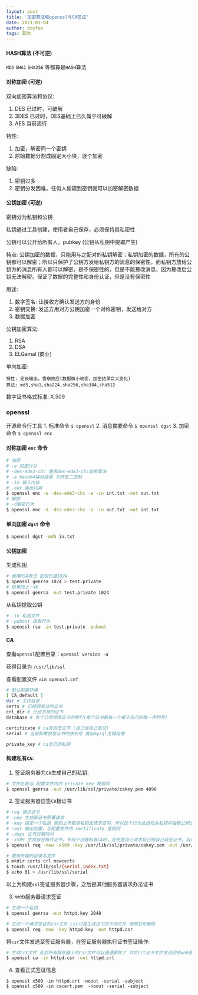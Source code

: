 ```yaml
---
layout: post
title: '加密算法和openssl与CA签证'
date: 2021-01-04
author: boyfoo
tags: 其他
---
```

#### HASH算法 (不可逆)

`MD5` `SHA1` `SHA256` 等都算是`HASH`算法

#### 对称加密 (可逆)

双向加密算法和协议:
1. DES 已过时，可破解
2. 3DES 已过时，DES基础上已久属于可破解
3. AES 当前流行

特性:
1. 加密，解密同一个密钥
2. 原始数据分割成固定大小块，逐个加密

缺陷:
1. 密钥过多
2. 密钥分发困难，任何人偷窥到密钥就可以加密解密数据

#### 公钥加密 (可逆)

密钥分为私钥和公钥

私钥通过工具创建，使用者自己保存，必须保持其私密性

公钥可以公开给所有人，pubkey (公钥从私钥中提取产生)

特点: 公钥加密的数据，只能用与之配对的私钥解密；私钥加密的数据，所有的公钥都可以解密；所以只保护了公钥方发给私钥方的消息的保密性，而私钥方放给公钥方的消息所有人都可以解密，是不保密性的，但是不能篡改消息，因为篡改后公钥无法解密。保证了数据的完整性和身份认证，但是没有保密性

用途:
1. 数字签名: 让接收方确认发送方的身份
2. 密钥交换: 发送方用对方公钥加密一个对称密钥，发送给对方
3. 数据加密

公钥加密算法:
1. RSA
2. DSA
3. ELGamal (商业)


单向加密:

    特性: 定长输出，雪崩效应(数据微小改变，加密结果巨大变化)
    算法: md5,sha1,sha224,sha256,sha384,sha512

数字证书格式标准: X.509


### openssl

开源命令行工具
    1. 标准命令 `$ openssl`
    2. 消息摘要命令 `$ openssl dgst`
    3. 加密命令 `$ openssl enc`

#### 对称加密 `enc` 命令

```bash
# 加密
# -e 加密行为 
# -des-ede3-cbc 使用des-ede3-cbc加密算法
# -a base64编码结果 不然是二进制
# -in 输入内容
# -out 输出内容
$ openssl enc -e -des-ede3-cbc -a -in int.txt -out out.txt
# 解密
# -d解密行为
$ openssl enc -d -des-ede3-cbc -a -in out.txt -out int.txt
```

#### 单向加密 `dgst` 命令

```bash
$ openssl dgst -md5 in.txt
```

#### 公钥加密

生成私钥

```bash
# 使用RSA算法 密钥长度1024
$ openssl genrsa 1024 > test.private
# 结果同上一样
$ openssl genrsa -out test.private 1024
```

从私钥提取公钥

```bash
# -in 私钥文件
# -pubout 提取行为
$ openssl rsa -in test.private -pubout
```

#### CA

查看`openssl`配置目录：`openssl version -a`

获得目录为 `/usr/lib/ssl`

查看配置文件 `vim openssl.cnf`

```bash
# 默认配置环境
[ CA_default ]
dir # 工作目录
certs # 已经颁发过的证书
crl_dir # 已经吊销的证书
database # 各个已经颁发证书的索引(每个证书都有一个属于自己的唯一序列号)

certificate # ca的自签证书 (自己给自己发证)
serial # 当前如果颁发证书的序列号 类似mysql主键自增

private_key # ca自己的私钥
```

#### 构建私有`CA`:

1. 签证服务器为`CA`生成自己的私钥: 

```bash
# 文件名称与 配置文件内的 private_key 要相同
$ openssl genrsa -out /usr/lib/ssl/private/cakey.pem 4096
```

2. 签证服务器自签`CA`根证书

```bash
# req 请求证书
# -new 生成新证书签署请求
# -key 指定一个私钥 原则上不能用私钥去请求证书，所以这个行为会自动从私钥中抽取公钥出来放到请求里 
# -out 输出位置，与配置文件内 certificate 值相同
# -days 证书过期时间
# -x509 生成自签格式证书，专用于创建私有CA时，现在是自己请求自己给自己自签证书，自签就要加-x509
$ openssl req -new -x509 -key /usr/lib/ssl/private/cakey.pem -out /usr/lib/ssl/cacert.pem -days 365

# 提供所需的目录与文件
$ mkdir certs crl newcerts
$ touch /usr/lib/ssl/{serial,index.txt}
$ echo 01 > /usr/lib/ssl/serial
```

以上为构建`ssl`签证服务器步骤，之后是其他服务器请求办法证书

3. web服务器请求签证

```bash
# 生成一个私钥
$ openssl genrsa -out httpd.key 2048

# 生成一个请求签证的csr文件 csr只是生成证书的中间文件 使用后可删除
$ openssl req -new -key httpd.key -out httpd.csr
```

将`csr`文件发送至签证服务器，在签证服务器执行证书签证操作:

```bash
# 生成crt文件 此后所有服务器上的csr文件可以通通删除了 并将crt证书文件发送回给web服务器
$ openssl ca -in httpd.csr -out httpd.crt
```

4. 查看正式签证信息

```
$ openssl x509 -in httpd.crt -noout -serial -subject
$ openssl x509 -in cacert.pem  -noout -serial -subject
```